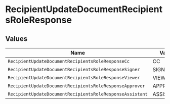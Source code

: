 # RecipientUpdateDocumentRecipientsRoleResponse


## Values

| Name                                                     | Value                                                    |
| -------------------------------------------------------- | -------------------------------------------------------- |
| `RecipientUpdateDocumentRecipientsRoleResponseCc`        | CC                                                       |
| `RecipientUpdateDocumentRecipientsRoleResponseSigner`    | SIGNER                                                   |
| `RecipientUpdateDocumentRecipientsRoleResponseViewer`    | VIEWER                                                   |
| `RecipientUpdateDocumentRecipientsRoleResponseApprover`  | APPROVER                                                 |
| `RecipientUpdateDocumentRecipientsRoleResponseAssistant` | ASSISTANT                                                |
